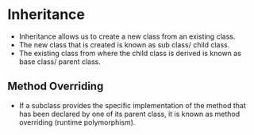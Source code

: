 # Inheritance

- Inheritance allows us to create a new class from an existing class.
- The new class that is created is known as sub class/ child class.
- The existing class from where the child class is derived is known as base class/ parent class.

## Method Overriding
- If a subclass provides the specific implementation of the method that has been declared by one of its parent class, it is known as method overriding (runtime polymorphism).